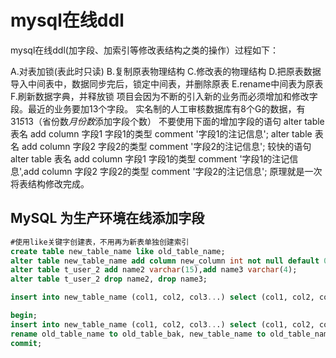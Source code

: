 # mysql在线ddl

mysql在线ddl(加字段、加索引等修改表结构之类的操作）过程如下：

A.对表加锁(表此时只读)
B.复制原表物理结构
C.修改表的物理结构
D.把原表数据导入中间表中，数据同步完后，锁定中间表，并删除原表
E.rename中间表为原表
F.刷新数据字典，并释放锁
项目会因为不断的引入新的业务而必须增加和修改字段。最近的业务要加13个字段。
实名制的人工审核数据库有8个G的数据，有31*5*13（省份数*月份数*添加字段个数）
不要使用下面的增加字段的语句
	alter table 表名 add column 字段1 字段1的类型 comment '字段1的注记信息';
	alter table 表名 add column 字段2 字段2的类型 comment '字段2的注记信息';
较快的语句
	alter table 表名 add column 字段1 字段1的类型 comment '字段1的注记信息',add column 字段2 字段2的类型 comment '字段2的注记信息';
原理就是一次将表结构修改完成。

## MySQL 为生产环境在线添加字段  
```sql
#使用like关键字创建表，不用再为新表单独创建索引
create table new_table_name like old_table_name;  
alter table new_table_name add column new_column int not null default 0 comment 'your comment';  
alter table t_user_2 add name2 varchar(15),add name3 varchar(4);  
alter table t_user_2 drop name2, drop name3;  

insert into new_table_name (col1, col2, col3...) select (col1, col2, col3...) from old_table_name where id < xxxx;  

begin;  
insert into new_table_name (col1, col2, col3...) select (col1, col2, col3...) from old_table_name where id >= xxxx  
rename old_table_name to old_table_bak, new_table_name to old_table_name;  
commit;  
```
